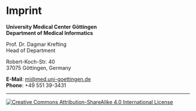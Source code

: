 # Imprint

**University Medical Center Göttingen**  
**Department of Medical Informatics**  

Prof. Dr. Dagmar Krefting  
Head of Department  

Robert-Koch-Str. 40  
37075 Göttingen, Germany  

**E-Mail**: mi@med.uni-goettingen.de  
**Phone**: +49 551 39-3431


---


[![Creative Commons Attribution-ShareAlike 4.0 International License](https://i.creativecommons.org/l/by-sa/4.0/88x31.png "Creative Commons Attribution-ShareAlike 4.0 International License")](http://creativecommons.org/licenses/by-sa/4.0/)
